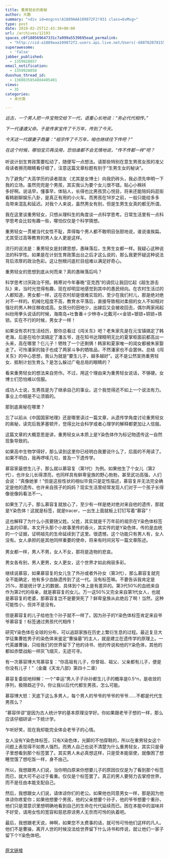 ```yaml
---
title: 重男轻女的奥秘
author: 大鹏
summary: "<div id=msgcns!A1889AAA109872F2!931 class=bvMsg>"
type: post
date: 2010-02-25T12:43:38+00:00
url: /archives/12193
spaces_c0f180569647331c7a999a5539695ead_permalink:
  - "http://cid-a1889aaa109872f2.users.api.live.net/Users(-6807020781556960526)/Blogs('A1889AAA109872F2!102')/Entries('A1889AAA109872F2!931')?authkey=7T08dKQfQ0s%24"
superawesome:
  - 'false'
jabber_published:
  - 1359928057
email_notification:
  - 1359928058
duoshuo_thread_id:
  - 1360835854884405401
views:
  - 35
categories:
  - 未分类

---
```

<div id="msgcns!A1889AAA109872F2!931" class="bvMsg">
  <i>远古，一个男人把一件宝物交给下一代，语重心长地说：“务必代代相传。”</p> 
  
  <p>
    下一代谨遵父命。于是传家宝传了千万年，传到了今天。
  </p>
  
  <p>
    今天这一代跟妻子商量：“祖宗传了千万年，咱也继续往下传吧？”
  </p>
  
  <p>
    在这个时候，哪怕宝贝再没用，恐怕谁都不会无情地说，“传不传都一样”吧？<br /></i><br />听说计划生育政策要松动了，随便写一点想法。请那些特别在意生男孩女孩的准父母读者擦亮眼睛看仔细了，注意这篇文章标题有别于“生男生女的秘诀”。
  </p>
  
  <p>
    为了避免广大高学历的读者朋友（尤其是女博士）向我扔砖头，我必须先申明一下我的立场。虽然兜兜是个男孩，其实我认为要个女儿很不错。贴心小棉袄<br /> 多好啊。说话早，懂事早，体贴人，长得也比男孩赏心悦目，将来还能陪妈妈逛街看韩剧聊娱乐八卦，是真正有用的小火车。而男孩在18岁之前，一般只能给多多<br /> 岛带来混乱和延迟。对我个人来说，虽然男女有别，但是生男生女真的都无所谓。
  </p>
  
  <p>
    我在这里谈重男轻女，只想从理科生的角度谈一点科学思考。日常生活里有一点科学思考会比较有趣一些，哪怕仅仅是个科学猜想。
  </p>
  
  <p>
    重男轻女一贯被当代女性不耻，弄得每个男人都不敢明目张胆地说，谁说谁挨扁。尤其受过高等教育的男人女人更是这样。
  </p>
  
  <p>
    流行的说法是：重男轻女是封建思想，愚昧落后，生男生女都一样。我疑心这种说法的科学性。如果是在计划生育政策出台之后才这么说的，那么我更怀疑这种说法背后浓厚的政治色彩。这让刨根问底栏目组难以满足好奇心。
  </p>
  
  <p>
    重男轻女的思想到底从何而来？真的愚昧落后吗？
  </p>
  
  <p>
    科学思考讨厌政治干预。韩寒对今年春晚“亚克西”的调侃让我回忆起《超生游击队》来，当时光觉得有趣，现在却明显地感觉到其中的愚民倾向。在农村生活过的人都知道，男女都一样，这在农村却是很难实现的，至少在我们村儿，那是绝对绝对不一样的。机械化程度不高，教育水平落后，直接导致相对柔弱的女人不如相对强壮的男人种庄稼收成高。女孩分的田地少，出嫁后又会被收回去，偶尔两家闹起纠纷用拳头说话的时候，海南岛+吐鲁番＋少林寺+北戴河<<金锁+银锁+铜锁+铁锁。实在不行的时候，男女才一样！
  </p>
  
  <p>
    如果没有农村生活经历，那你总看过《闯关东》吧？老朱家先是在元宝镇搞定了韩老海，后是在哈尔滨搞定了潘五爷，连在知书达理精明无比的夏掌柜面前都高出一头来，高在哪里？仨儿子！牺牲了一个还剩俩！韩家和夏家唯一的闺女都被朱家娶走了。可怜潘家的独子也成了两家斗争的牺牲品，不然潘家也不会罢休。总结《闯关东》的中心思想，我认为就是“要生儿子，越多越好”。这不是公然宣扬重男轻女、抵制计划生育么？是怎么躲过广电总局的眼睛的？
  </p>
  
  <p>
    看来重男轻女的想法来自劳作。不过，用这个理由来为重男轻女说话，不够硬。女博士们恐怕难以信服。
  </p>
  
  <p>
    成功人士说，生男孩是为了继承自己的事业。这个我觉得还不如上一个说法有力。事业上巾帼是不让须眉的。
  </p>
  
  <p>
    那到底奥秘在哪里？
  </p>
  
  <p>
    忘了以前从《中国国家地理》还是哪里读过一篇文章，从遗传学角度讨论重男轻女的奥秘，读完后我茅塞顿开，觉得比社会科学或者心理学的解释都更加让人信服。
  </p>
  
  <p>
    这篇文章的大概意思是讲，重男轻女从本质上是Y染色体作为标记物遗传这一自然现象导致的。
  </p>
  
  <p>
    如果高中生物学得好，那么读到这里你已经明白我要说什么了，后面的不用读了。如果不明白，我再啰嗦几句，普及一下遗传学。
  </p>
  
  <p>
    慕容家最想生儿子，那么就以慕容复（第1代）为例。如果他生了个女儿（第2代），也许女儿长得漂亮，也同样具有鲜卑皇族的野心勃勃，甚至武功高强，人们会说：“真像她爹！”但是这些性状的相似毕竟只是定性描述，慕容复并无法完全确定是他的遗传。也许来自孩子的妈妈？现实生活里经常发现人们对于一个孩子长得像爸像妈看法不一。
  </p>
  
  <p>
    如果生了儿子，那么慕容复就放心了，至少有一样是绝对绝对来自他的遗传，那就是Y染色体！这就是标签，就是tracer，一出生上面就板上钉钉写着“慕容”！
  </p>
  
  <p>
    这也解释了为什么小孩要随父姓。父姓，其实就是千万年前的祖宗在Y染色体标签上盖的印章。本文开头那个小故事里传的香火，其实传的是Y染色体，传的是血统的一个证据，证明祖先的生命延续到了这里。很遗憾，这个功能只有男人有，女人没有。女人承担的是其他同样重要的使命，将来有时间另写一篇文章陈述。<br /><span></span><br />男女都一样，男人不男，女人不女，那将是造物的悲哀。
  </p>
  
  <p>
    男女各有别，男人更男，女人更女，这个世界才如此绚丽多彩。
  </p>
  
  <p>
    继续说慕容，如果慕容复的女儿生了外孙或者外孙女（第3代），那么慕容复就完全不能确定，他有多少血脉遗传到了这一代。没有标签嘛。不要告诉我肯定是25%，那是统计学上的数据，具体到个体上是有差异的。第3代50%的血统来自作为第2代的母亲，就是慕容复的女儿。万一这50%又完全来自第1代女人，也就是慕容复的老婆，那慕容复岂不是要哭死了？鲜卑皇族从此绝后了啊！当然，这种可能性小，但并不是没有。
  </p>
  
  <p>
    但是慕容复的儿子给他生个孙子就不一样了。因为孙子的Y染色体标签肯定来自爷爷慕容复！标签通过男孩代代相传！
  </p>
  
  <p>
    研究Y染色体在全球的分布，可以追踪家族在历史上繁衍生息的过程。最近复旦大学征集曹姓男子的染色体来鉴定“曹操墓”的主人，就是建立在遗传学的原理上。一代英雄曹操，只给我们的世界留下了他的诗书、他的传说和他的Y染色体，其他的都如赤壁战船一样灰飞烟灭，无迹可寻。
  </p>
  
  <p>
    有一次慕容博大骂慕容复：“<font>你高祖有儿子，你曾祖、祖父、父亲都有儿子，便是你没有儿子！</font>”（金庸《天龙八部》第四十二章）
  </p>
  
  <p>
    慕容复委屈地辩解：一个“幸运”男人子子孙孙都生儿子的概率是0.5^n，是收敛的序列，极限趋近于0，你让我以后代代都生男孩，怎么可能。
  </p>
  
  <p>
    慕容博大怒：天底下这么多男人，每个男人的爷爷的爷爷的爷爷……不都是代代生男孩么？
  </p>
  
  <p>
    “慕容佯谬”是因为古人统计学的基本原理没学好。你如果跟老爷子想的一样，那么应该仔细研读一下统计学。
  </p>
  
  <p>
    乍听好笑，现在我却能完全体会老爷子的心情。
  </p>
  
  <p>
    女人没有Y染色体标签，只有X染色体，光脚的不怕穿鞋的，所以在重男轻女这个问题上表现得不如男人强烈。而男人自己也说不清楚为什么重男轻女，其实只是骨子里想看到那个标签罢了。其实男人未必真想这样，只是受本能驱使，就像困了想睡觉饿了想吃饭一样，身不由己。
  </p>
  
  <p>
    所以，我想跟男人们说，当你明白原来你想要儿子的原因仅仅是为了看到那个标签而已，就大可不必过于看重。仅仅是个标签罢了。真正的男人要努力去掌控世界，而不是任由本能支配自己。
  </p>
  
  <p>
    然后，我想跟女人们说，请体谅你们的老公。如果他也同意男女一样，那是因为他体谅你疼爱你；如果他想要个男孩，他的父亲想要个孙子，他的爷爷想要个重孙，他们只是潜意识里想明确地看到自己的生命在代代延续而已。困在本能中的滋味并不好受，请用女性的宽容和慈悲原谅男人无奈而可怜的执着吧。
  </p>
  
  <p>
    最后，我想跟老天说，神啊，如果您不太费事的话，就可怜可怜他们这样的凡人。他们不是曹操，离开人世的时候没法给世界留下什么诗书和传说，就让他们一家子留下个Y染色体吧。
  </p>
  
  <p>
    <span><a href="http://pengzhaoblog.files.wordpress.com/2010/02/e7949fe794b7e7949fe5a5b3.jpg?w=206" target="_blank" rel="WLPP;url=http://pengzhaoblog.files.wordpress.com/2010/02/e7949fe794b7e7949fe5a5b3.jpg?w=206"><img src="http://pengzhaoblog.files.wordpress.com/2010/02/e7949fe794b7e7949fe5a5b3.jpg?w=206" alt="" /></a></span><span><a href="http://pengzhaoblog.files.wordpress.com/2010/02/y.jpg?w=300" target="_blank" rel="WLPP;url=http://pengzhaoblog.files.wordpress.com/2010/02/y.jpg?w=300"><img src="http://pengzhaoblog.files.wordpress.com/2010/02/y.jpg?w=300" alt="" /></a></span></div>

[原文链接](http://dapengde.com/archives/12193)

